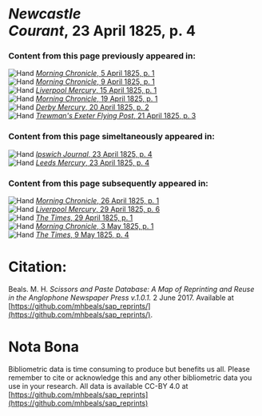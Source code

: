 # *Newcastle Courant*, 23 April 1825, p. 4  
  
### Content from this page previously appeared in:  
![Hand](http://scissorsandpaste.net/wp-content/uploads/2017/06/smallhandpointer.png) [*Morning Chronicle*, 5 April 1825, p. 1](https://mhbeals.github.io/sap_html/Morning-Chronicle/Morning-Chronicle-5-April-1825-p-1)  
![Hand](http://scissorsandpaste.net/wp-content/uploads/2017/06/smallhandpointer.png) [*Morning Chronicle*, 9 April 1825, p. 1](https://mhbeals.github.io/sap_html/Morning-Chronicle/Morning-Chronicle-9-April-1825-p-1)  
![Hand](http://scissorsandpaste.net/wp-content/uploads/2017/06/smallhandpointer.png) [*Liverpool Mercury*, 15 April 1825, p. 1](https://mhbeals.github.io/sap_html/Liverpool-Mercury/Liverpool-Mercury-15-April-1825-p-1)  
![Hand](http://scissorsandpaste.net/wp-content/uploads/2017/06/smallhandpointer.png) [*Morning Chronicle*, 19 April 1825, p. 1](https://mhbeals.github.io/sap_html/Morning-Chronicle/Morning-Chronicle-19-April-1825-p-1)  
![Hand](http://scissorsandpaste.net/wp-content/uploads/2017/06/smallhandpointer.png) [*Derby Mercury*, 20 April 1825, p. 2](https://mhbeals.github.io/sap_html/Derby-Mercury/Derby-Mercury-20-April-1825-p-2)  
![Hand](http://scissorsandpaste.net/wp-content/uploads/2017/06/smallhandpointer.png) [*Trewman's Exeter Flying Post*, 21 April 1825, p. 3](https://mhbeals.github.io/sap_html/Trewman's-Exeter-Flying-Post/Trewman's-Exeter-Flying-Post-21-April-1825-p-3)  
  
### Content from this page simeltaneously appeared in:  
![Hand](http://scissorsandpaste.net/wp-content/uploads/2017/06/smallhandpointer.png) [*Ipswich Journal*, 23 April 1825, p. 4](https://mhbeals.github.io/sap_html/Ipswich-Journal/Ipswich-Journal-23-April-1825-p-4)  
![Hand](http://scissorsandpaste.net/wp-content/uploads/2017/06/smallhandpointer.png) [*Leeds Mercury*, 23 April 1825, p. 4](https://mhbeals.github.io/sap_html/Leeds-Mercury/Leeds-Mercury-23-April-1825-p-4)  
  
### Content from this page subsequently appeared in:  
![Hand](http://scissorsandpaste.net/wp-content/uploads/2017/06/smallhandpointer.png) [*Morning Chronicle*, 26 April 1825, p. 1](https://mhbeals.github.io/sap_html/Morning-Chronicle/Morning-Chronicle-26-April-1825-p-1)  
![Hand](http://scissorsandpaste.net/wp-content/uploads/2017/06/smallhandpointer.png) [*Liverpool Mercury*, 29 April 1825, p. 6](https://mhbeals.github.io/sap_html/Liverpool-Mercury/Liverpool-Mercury-29-April-1825-p-6)  
![Hand](http://scissorsandpaste.net/wp-content/uploads/2017/06/smallhandpointer.png) [*The Times*, 29 April 1825, p. 1](https://mhbeals.github.io/sap_html/The-Times/The-Times-29-April-1825-p-1)  
![Hand](http://scissorsandpaste.net/wp-content/uploads/2017/06/smallhandpointer.png) [*Morning Chronicle*, 3 May 1825, p. 1](https://mhbeals.github.io/sap_html/Morning-Chronicle/Morning-Chronicle-3-May-1825-p-1)  
![Hand](http://scissorsandpaste.net/wp-content/uploads/2017/06/smallhandpointer.png) [*The Times*, 9 May 1825, p. 4](https://mhbeals.github.io/sap_html/The-Times/The-Times-9-May-1825-p-4)  


# Citation: 

Beals. M. H. *Scissors and Paste Database: A Map of Reprinting and Reuse in the Anglophone Newspaper Press v.1.0.1.* 2 June 2017. Available at [https://github.com/mhbeals/sap_reprints/](https://github.com/mhbeals/sap_reprints/). 

# Nota Bona

Bibliometric data is time consuming to produce but benefits us all. Please remember to cite or acknowledge this and any other bibliometric data you use in your research. All data is available CC-BY 4.0 at [https://github.com/mhbeals/sap_reprints](https://github.com/mhbeals/sap_reprints)